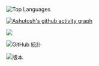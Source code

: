 


![Top Languages](https://github-readme-stats.vercel.app/api/top-langs/?username=jojononstop&theme=vue-dark&line_height=22&layout=compact&hide=less)


[![Ashutosh's github activity graph](https://github-readme-activity-graph.vercel.app/graph?username=jojononstop&bg_color=000000&color=ffffff&line=9e4c98&point=fbff00&area=true&hide_border=true)](https://github.com/ashutosh00710/github-readme-activity-graph)

![](https://komarev.com/ghpvc/?username=jojononstop&color=green)

![GitHub 統計](https://github-readme-stats.vercel.app/api?username=jojononstop&show_icons=true&theme=vue-dark)

![版本](https://img.shields.io/badge/version-1.0-blue.svg)



